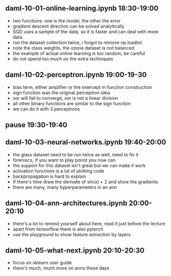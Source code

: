 ## daml-10-01-online-learning.ipynb 18:30-19:00

- two functions: one is the model, the other the error
- gradient descent direction can be solved analytically
- SGD uses a sample of the data, so it is faster and can deal with more data
- run the dataset collection twice, i forgot to remove np.loadtxt
- note the class weights, the ozone dataset is not balanced
- the example of actual online learning is too random, be careful
- do not spend too much on the extra techniques

## daml-10-02-perceptron.ipynb 19:00-19-30

- bias term, either amplifier or the intercept in function construction
- sign function was the original perceptron idea
- xor will fail to converge, xor is not a linear division
- all other binary functions are similar to the sign function
- we can do it with 3 perceptrons

## pause 19:30-19:40

## daml-10-03-neural-networks.ipynb 19:40-20:00

- the glass dataset need to be run twice as well, need to fix it
- forensics, if you want to play poirot you now can
- the support for this dataset isn't great but we can make it work
- activation functions is a lot of plotting code
- backpropagation is hard to explain
- if there's time draw the derivate of sin(x) + 2 and show the gradients
- there are many, many hyperparameters in an ann

## daml-10-04-ann-architectures.ipynb 20:00-20:10

- there's a lot to remind yourself about here, read it just before the lecture
- apart from tensorflow there is also pytorch
- use the playground to show feature extraction by layers

## daml-10-05-what-next.ipynb 20:10-20:30

- focus on sklearn user guide
- there's much, much more on anns these days

